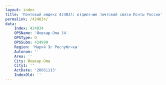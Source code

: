```yaml
---
layout: index
title: 'Почтовый индекс 424034: отделение почтовой связи Почты России'
permalink: /424034/
data:
    Index: 424034
    OPSName: 'Йошкар-Ола 34'
    OPSType: О
    OPSSubm: 424999
    Region: 'Марий Эл Республика'
    Autonom: ''
    Area: ''
    City: Йошкар-Ола
    City1: ''
    ActDate: '20061113'
    IndexOld: ''
---
```

